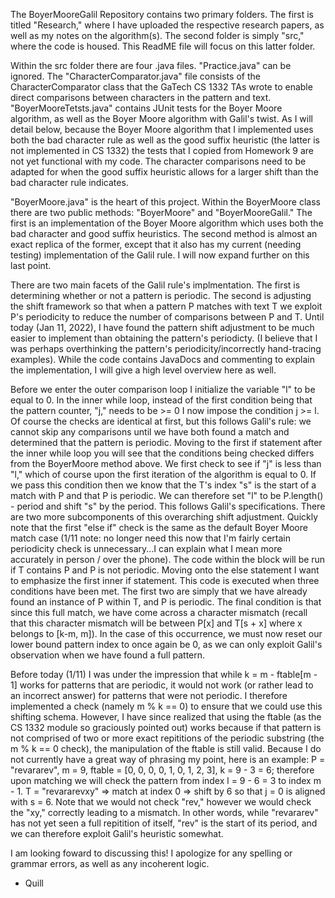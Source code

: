 The BoyerMooreGalil Repository contains two primary folders. The first is titled "Research," where I have uploaded the respective research papers, as well as my notes on the algorithm(s). The second folder is simply "src," where the code is housed. This ReadME file will focus on this latter folder.

Within the src folder there are four .java files. "Practice.java" can be ignored. The "CharacterComparator.java" file consists of the CharacterComparator class that the GaTech CS 1332 TAs wrote to enable direct comparisons between characters in the pattern and text. "BoyerMooreTetsts.java" contains JUnit tests for the Boyer Moore algorithm, as well as the Boyer Moore algorithm with Galil's twist. As I will detail below, because the Boyer Moore algorithm that I implemented uses both the bad character rule as well as the good suffix heuristic (the latter is not implemented in CS 1332) the tests that I copied from Homework 9 are not yet functional with my code. The character comparisons need to be adapted for when the good suffix heuristic allows for a larger shift than the bad character rule indicates.

"BoyerMoore.java" is the heart of this project. Within the BoyerMoore class there are two public methods: "BoyerMoore" and "BoyerMooreGalil." The first is an implementation of the Boyer Moore algorithm which uses both the bad character and good suffix heuristics. The second method is almost an exact replica of the former, except that it also has my current (needing testing) implementation of the Galil rule. I will now expand further on this last point.

There are two main facets of the Galil rule's implmentation. The first is determining whether or not a pattern is periodic. The second is adjusting the shift framework so that when a pattern P matches with text T we exploit P's periodicity to reduce the number of comparisons between P and T. Until today (Jan 11, 2022), I have found the pattern shift adjustment to be much easier to implement than obtaining the pattern's periodicty. (I believe that I was perhaps overthinking the pattern's periodicity/incorrectly hand-tracing examples). While the code contains JavaDocs and commenting to explain the implementation, I will give a high level overview here as well.

Before we enter the outer comparison loop I initialize the variable "l" to be equal to 0. In the inner while loop, instead of the first condition being that the pattern counter, "j," needs to be >= 0 I now impose the condition j >= l. Of course the checks are identical at first, but this follows Galil's rule: we cannot skip any comparisons until we have both found a match and determined that the pattern is periodic. 
Moving to the first if statement after the inner while loop you will see that the conditions being checked differs from the BoyerMoore method above. We first check to see if "j" is less than "l," which of course upon the first iteration of the algorithm is equal to 0. If we pass this condition then we know that the T's index "s" is the start of a match with P and that P is periodic. We can therefore set "l" to be P.length() - period and shift "s" by the period. This follows Galil's specifications.
There are two more subcomponents of this overarching shift adjustment. Quickly note that the first "else if" check is the same as the default Boyer Moore match case (1/11 note: no longer need this now that I'm fairly certain periodicity check is unnecessary...I can explain what I mean more accurately in person / over the phone). The code within the block will be run if T contains P and P is not periodic. Moving onto the else statement I want to emphasize the first inner if statement. This code is executed when three conditions have been met. The first two are simply that we have already found an instance of P within T, and P is periodic. The final condition is that since this full match, we have come across a character mismatch (recall that this character mismatch will be between P[x] and T[s + x] where x belongs to [k-m, m]). In the case of this occurrence, we must now reset our lower bound pattern index to once again be 0, as we can only exploit Galil's observation when we have found a full pattern.

Before today (1/11) I was under the impression that while k = m - ftable[m - 1] works for patterns that are periodic, it would not work (or rather lead to an incorrect answer) for patterns that were not periodic. I therefore implemented a check (namely m % k == 0) to ensure that we could use this shifting schema. However, I have since realized that using the ftable (as the CS 1332 module so graciously pointed out) works because if that pattern is not comprised of two or more exact repititions of the periodic substring (the m % k == 0 check), the manipulation of the ftable is still valid. Because I do not currently have a great way of phrasing my point, here is an example:
P = "revararev", m = 9, ftable = [0, 0, 0, 0, 1, 0, 1, 2, 3], k = 9 - 3 = 6; therefore upon matching we will check the pattern from index l = 9 - 6 = 3 to index m - 1.
T = "revararevxy"
=> match at index 0 => shift by 6 so that j = 0 is aligned with s = 6. Note that we would not check "rev," however we would check the "xy," correctly leading to a mismatch.
In other words, while "revararev" has not yet seen a full repitition of itself, "rev" is the start of its period, and we can therefore exploit Galil's heuristic somewhat.

I am looking foward to discussing this! I apologize for any spelling or grammar errors, as well as any incoherent logic.
- Quill
